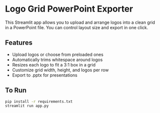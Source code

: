 # Logo Grid PowerPoint Exporter

This Streamlit app allows you to upload and arrange logos into a clean grid in a PowerPoint file. You can control layout size and export in one click.

## Features

- Upload logos or choose from preloaded ones
- Automatically trims whitespace around logos
- Resizes each logo to fit a 3:1 box in a grid
- Customize grid width, height, and logos per row
- Export to .pptx for presentations

## To Run

```bash
pip install -r requirements.txt
streamlit run app.py
```